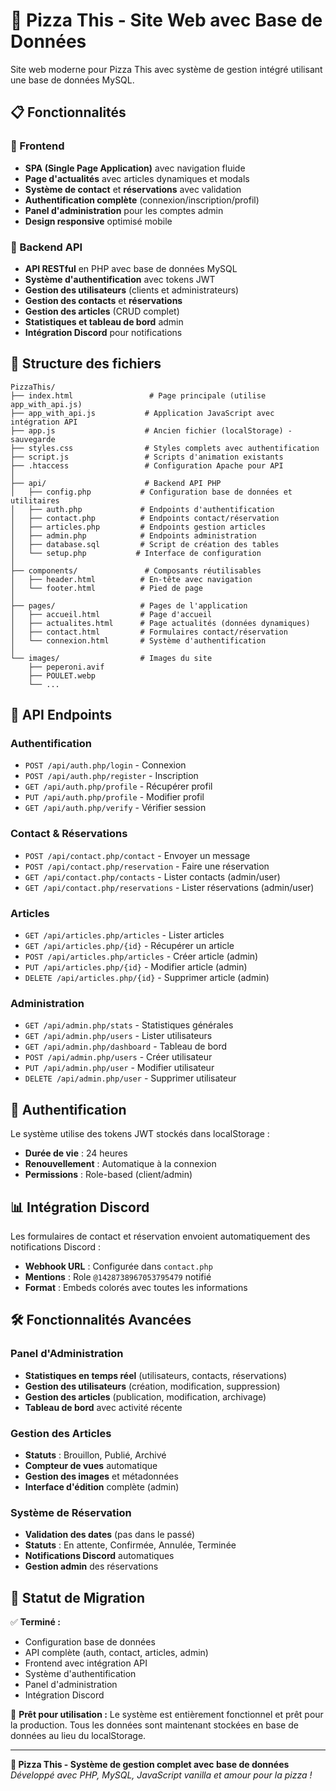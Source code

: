 # 🍕 Pizza This - Site Web avec Base de Données

Site web moderne pour Pizza This avec système de gestion intégré utilisant une base de données MySQL.

## 📋 Fonctionnalités

### 🌟 Frontend
- **SPA (Single Page Application)** avec navigation fluide
- **Page d'actualités** avec articles dynamiques et modals
- **Système de contact** et **réservations** avec validation
- **Authentification complète** (connexion/inscription/profil)
- **Panel d'administration** pour les comptes admin
- **Design responsive** optimisé mobile

### 🔧 Backend API
- **API RESTful** en PHP avec base de données MySQL
- **Système d'authentification** avec tokens JWT
- **Gestion des utilisateurs** (clients et administrateurs)
- **Gestion des contacts** et **réservations**
- **Gestion des articles** (CRUD complet)
- **Statistiques et tableau de bord** admin
- **Intégration Discord** pour notifications

## 📁 Structure des fichiers

```
PizzaThis/
├── index.html                 # Page principale (utilise app_with_api.js)
├── app_with_api.js           # Application JavaScript avec intégration API
├── app.js                    # Ancien fichier (localStorage) - sauvegarde
├── styles.css                # Styles complets avec authentification
├── script.js                 # Scripts d'animation existants
├── .htaccess                 # Configuration Apache pour API
│
├── api/                      # Backend API PHP
│   ├── config.php           # Configuration base de données et utilitaires
│   ├── auth.php             # Endpoints d'authentification
│   ├── contact.php          # Endpoints contact/réservation
│   ├── articles.php         # Endpoints gestion articles
│   ├── admin.php            # Endpoints administration
│   ├── database.sql         # Script de création des tables
│   └── setup.php           # Interface de configuration
│
├── components/               # Composants réutilisables
│   ├── header.html          # En-tête avec navigation
│   └── footer.html          # Pied de page
│
├── pages/                   # Pages de l'application
│   ├── accueil.html         # Page d'accueil
│   ├── actualites.html      # Page actualités (données dynamiques)
│   ├── contact.html         # Formulaires contact/réservation
│   └── connexion.html       # Système d'authentification
│
└── images/                  # Images du site
    ├── peperoni.avif
    ├── POULET.webp
    └── ...
```

## 🔗 API Endpoints

### Authentification
- `POST /api/auth.php/login` - Connexion
- `POST /api/auth.php/register` - Inscription
- `GET /api/auth.php/profile` - Récupérer profil
- `PUT /api/auth.php/profile` - Modifier profil
- `GET /api/auth.php/verify` - Vérifier session

### Contact & Réservations
- `POST /api/contact.php/contact` - Envoyer un message
- `POST /api/contact.php/reservation` - Faire une réservation
- `GET /api/contact.php/contacts` - Lister contacts (admin/user)
- `GET /api/contact.php/reservations` - Lister réservations (admin/user)

### Articles
- `GET /api/articles.php/articles` - Lister articles
- `GET /api/articles.php/{id}` - Récupérer un article
- `POST /api/articles.php/articles` - Créer article (admin)
- `PUT /api/articles.php/{id}` - Modifier article (admin)
- `DELETE /api/articles.php/{id}` - Supprimer article (admin)

### Administration
- `GET /api/admin.php/stats` - Statistiques générales
- `GET /api/admin.php/users` - Lister utilisateurs
- `GET /api/admin.php/dashboard` - Tableau de bord
- `POST /api/admin.php/users` - Créer utilisateur
- `PUT /api/admin.php/user` - Modifier utilisateur
- `DELETE /api/admin.php/user` - Supprimer utilisateur

## 🔐 Authentification

Le système utilise des tokens JWT stockés dans localStorage :
- **Durée de vie** : 24 heures
- **Renouvellement** : Automatique à la connexion
- **Permissions** : Role-based (client/admin)

## 📊 Intégration Discord

Les formulaires de contact et réservation envoient automatiquement des notifications Discord :
- **Webhook URL** : Configurée dans `contact.php`
- **Mentions** : Role `@1428738967053795479` notifié
- **Format** : Embeds colorés avec toutes les informations

## 🛠️ Fonctionnalités Avancées

### Panel d'Administration
- **Statistiques en temps réel** (utilisateurs, contacts, réservations)
- **Gestion des utilisateurs** (création, modification, suppression)
- **Gestion des articles** (publication, modification, archivage)
- **Tableau de bord** avec activité récente

### Gestion des Articles
- **Statuts** : Brouillon, Publié, Archivé
- **Compteur de vues** automatique
- **Gestion des images** et métadonnées
- **Interface d'édition** complète (admin)

### Système de Réservation
- **Validation des dates** (pas dans le passé)
- **Statuts** : En attente, Confirmée, Annulée, Terminée
- **Notifications Discord** automatiques
- **Gestion admin** des réservations

## 🚦 Statut de Migration

✅ **Terminé :**
- Configuration base de données
- API complète (auth, contact, articles, admin)
- Frontend avec intégration API
- Système d'authentification
- Panel d'administration
- Intégration Discord

🎯 **Prêt pour utilisation :**
Le système est entièrement fonctionnel et prêt pour la production. Tous les données sont maintenant stockées en base de données au lieu du localStorage.

---

**🍕 Pizza This - Système de gestion complet avec base de données**  
*Développé avec PHP, MySQL, JavaScript vanilla et amour pour la pizza !*
